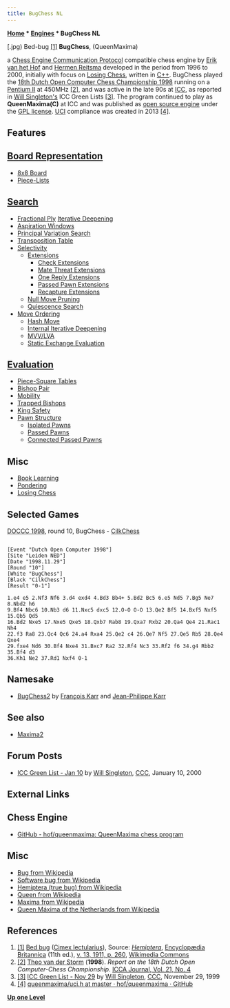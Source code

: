 ```yaml
---
title: BugChess NL
---
```

**[Home](Home "Home") * [Engines](Engines "Engines") * BugChess NL**

\[.jpg) Bed-bug <a id="cite-note-1" href="#cite-ref-1">[1]</a>
**BugChess**, (QueenMaxima)

a [Chess Engine Communication Protocol](Chess_Engine_Communication_Protocol "Chess Engine Communication Protocol") compatible chess engine by [Erik van het Hof](Erik_van_het_Hof "Erik van het Hof") and [Hermen Reitsma](Hermen_Reitsma "Hermen Reitsma") developed in the period from 1996 to 2000, initially with focus on [Losing Chess](Losing_Chess "Losing Chess"), written in [C++](Cpp "Cpp").
BugChess played the [18th Dutch Open Computer Chess Championship 1998](DOCCC_1998 "DOCCC 1998") running on a [Pentium II](X86 "X86") at 450MHz <a id="cite-note-2" href="#cite-ref-2">[2]</a>,
and was active in the late 90s at [ICC](index.php?title=Internet_Chess_Club&action=edit&redlink=1 "Internet Chess Club (page does not exist)"), as reported in [Will Singleton's](Will_Singleton "Will Singleton") ICC Green Lists <a id="cite-note-3" href="#cite-ref-3">[3]</a>.
The program continued to play as **QueenMaxima(C)** at ICC and was published as [open source engine](Category:Open_Source "Category:Open Source") under the [GPL license](Free_Software_Foundation#GPL "Free Software Foundation").
[UCI](UCI "UCI") compliance was created in 2013 <a id="cite-note-4" href="#cite-ref-4">[4]</a>.

## Features

## [Board Representation](Board_Representation "Board Representation")

- [8x8 Board](8x8_Board "8x8 Board")
- [Piece-Lists](Piece-Lists "Piece-Lists")

## [Search](Search "Search")

- [Fractional Ply](Depth#FractionalPlies "Depth") [Iterative Deepening](Iterative_Deepening "Iterative Deepening")
- [Aspiration Windows](Aspiration_Windows "Aspiration Windows")
- [Principal Variation Search](Principal_Variation_Search "Principal Variation Search")
- [Transposition Table](Transposition_Table "Transposition Table")
- [Selectivity](Selectivity "Selectivity")
  - [Extensions](Extensions "Extensions")
    - [Check Extensions](Check_Extensions "Check Extensions")
    - [Mate Threat Extensions](Mate_Threat_Extensions "Mate Threat Extensions")
    - [One Reply Extensions](One_Reply_Extensions "One Reply Extensions")
    - [Passed Pawn Extensions](Passed_Pawn_Extensions "Passed Pawn Extensions")
    - [Recapture Extensions](Recapture_Extensions "Recapture Extensions")
  - [Null Move Pruning](Null_Move_Pruning "Null Move Pruning")
  - [Quiescence Search](Quiescence_Search "Quiescence Search")
- [Move Ordering](Move_Ordering "Move Ordering")
  - [Hash Move](Hash_Move "Hash Move")
  - [Internal Iterative Deepening](Internal_Iterative_Deepening "Internal Iterative Deepening")
  - [MVV/LVA](MVV-LVA "MVV-LVA")
  - [Static Exchange Evaluation](Static_Exchange_Evaluation "Static Exchange Evaluation")

## [Evaluation](Evaluation "Evaluation")

- [Piece-Square Tables](Piece-Square_Tables "Piece-Square Tables")
- [Bishop Pair](Bishop_Pair "Bishop Pair")
- [Mobility](Mobility "Mobility")
- [Trapped Bishops](Trapped_Pieces "Trapped Pieces")
- [King Safety](King_Safety "King Safety")
- [Pawn Structure](Pawn_Structure "Pawn Structure")
  - [Isolated Pawns](Isolated_Pawn "Isolated Pawn")
  - [Passed Pawns](Passed_Pawn "Passed Pawn")
  - [Connected Passed Pawns](Connected_Passed_Pawns "Connected Passed Pawns")

## Misc

- [Book Learning](Book_Learning "Book Learning")
- [Pondering](Pondering "Pondering")
- [Losing Chess](Losing_Chess "Losing Chess")

## Selected Games

[DOCCC 1998](DOCCC_1998 "DOCCC 1998"), round 10, BugChess - [CilkChess](CilkChess "CilkChess")

```

[Event "Dutch Open Computer 1998"]
[Site "Leiden NED"]
[Date "1998.11.29"]
[Round "10"]
[White "BugChess"]
[Black "CilkChess"]
[Result "0-1"]

1.e4 e5 2.Nf3 Nf6 3.d4 exd4 4.Bd3 Bb4+ 5.Bd2 Bc5 6.e5 Nd5 7.Bg5 Ne7 8.Nbd2 h6 
9.Bf4 Nbc6 10.Nb3 d6 11.Nxc5 dxc5 12.O-O O-O 13.Qe2 Bf5 14.Bxf5 Nxf5 15.Qb5 Qd5 
16.Bd2 Nxe5 17.Nxe5 Qxe5 18.Qxb7 Rab8 19.Qxa7 Rxb2 20.Qa4 Qe4 21.Rac1 Nh4 
22.f3 Ra8 23.Qc4 Qc6 24.a4 Rxa4 25.Qe2 c4 26.Qe7 Nf5 27.Qe5 Rb5 28.Qe4 Qxe4 
29.fxe4 Nd6 30.Bf4 Nxe4 31.Bxc7 Ra2 32.Rf4 Nc3 33.Rf2 f6 34.g4 Rbb2 35.Bf4 d3 
36.Kh1 Ne2 37.Rd1 Nxf4 0-1

```

## Namesake

- [BugChess2](BugChess_FR "BugChess FR") by [François Karr](Fran%C3%A7ois_Karr "François Karr") and [Jean-Philippe Karr](Jean-Philippe_Karr "Jean-Philippe Karr")

## See also

- [Maxima2](Maxima2 "Maxima2")

## Forum Posts

- [ICC Green List - Jan 10](https://www.stmintz.com/ccc/index.php?id=87365) by [Will Singleton](Will_Singleton "Will Singleton"), [CCC](CCC "CCC"), January 10, 2000

## External Links

## Chess Engine

- [GitHub - hof/queenmaxima: QueenMaxima chess program](https://github.com/hof/queenmaxima)

## Misc

- [Bug from Wikipedia](https://en.wikipedia.org/wiki/Bug)
- [Software bug from Wikipedia](https://en.wikipedia.org/wiki/Software_bug)
- [Hemiptera (true bug) from Wikipedia](https://en.wikipedia.org/wiki/Hemiptera)
- [Queen from Wikipedia](https://en.wikipedia.org/wiki/Queen)
- [Maxima from Wikipedia](https://en.wikipedia.org/wiki/Maxima)
- [Queen Máxima of the Netherlands from Wikipedia](https://en.wikipedia.org/wiki/Queen_M%C3%A1xima_of_the_Netherlands)

## References

1. <a id="cite-ref-1" href="#cite-note-1">[1]</a> [Bed bug](https://en.wikipedia.org/wiki/Bed_bug) ([Cimex lectularius](https://en.wikipedia.org/wiki/Cimex_lectularius)), Source: *[Hemiptera](https://en.wikipedia.org/wiki/Hemiptera)*, [Encyclopædia Britannica](https://en.wikipedia.org/wiki/Encyclop%C3%A6dia_Britannica) (11th ed.), [v. 13, 1911, p. 260](https://archive.org/stream/encyclopaediabrit13chisrich#page/260/mode/1up), [Wikimedia Commons](https://en.wikipedia.org/wiki/Wikimedia_Commons)
1. <a id="cite-ref-2" href="#cite-note-2">[2]</a> [Theo van der Storm](Theo_van_der_Storm "Theo van der Storm") (**1998**). *Report on the 18th Dutch Open Computer-Chess Championship*. [ICCA Journal, Vol. 21, No. 4](ICGA_Journal#21_4 "ICGA Journal")
1. <a id="cite-ref-3" href="#cite-note-3">[3]</a> [ICC Green List - Nov 29](https://www.stmintz.com/ccc/index.php?id=79887) by [Will Singleton](Will_Singleton "Will Singleton"), [CCC](CCC "CCC"), November 29, 1999
1. <a id="cite-ref-4" href="#cite-note-4">[4]</a> [queenmaxima/uci.h at master · hof/queenmaxima · GitHub](https://github.com/hof/queenmaxima/blob/master/src/uci.h)

**[Up one Level](Engines "Engines")**

